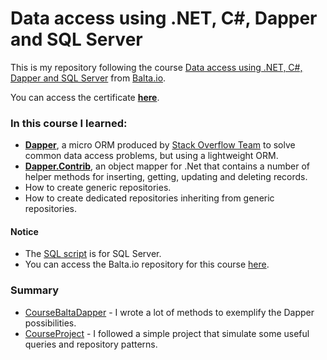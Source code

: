 
# Data access using .NET, C#, Dapper and SQL Server

This is my repository following the course [Data access using .NET, C#, Dapper and SQL Server](https://balta.io/player/assistir/63c6ef55-44ee-445d-9b53-62e06fc969b8/f44f5e23-594d-4ac3-8b40-4ce263f30199) from [Balta.io](https://balta.io/).

You can access the certificate **[here](https://balta.io/certificados/e4a08d9c-1d5f-44ad-8464-65ef86884301)**.

### In this course I learned:
- **[Dapper](https://github.com/DapperLib/Dapper)**, a micro ORM produced by [Stack Overflow Team](https://stackoverflow.com) to solve common data access problems, but using a lightweight ORM.
- **[Dapper.Contrib](https://github.com/DapperLib/Dapper.Contrib)**, an object mapper for .Net that contains a number of helper methods for inserting, getting, updating and deleting records.
- How to create generic repositories.
- How to create dedicated repositories inheriting from generic repositories.

#### Notice
- The [SQL script](CourseProject/script.sql) is for SQL Server.
- You can access the Balta.io repository for this course [here](https://github.com/balta-io/2806).

### Summary
- [CourseBaltaDapper](CourseBaltaDapper) - I wrote a lot of methods to exemplify the Dapper possibilities.
- [CourseProject](CourseProject) - I followed a simple project that simulate some useful queries and repository patterns.
